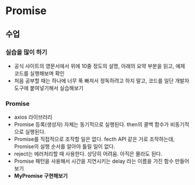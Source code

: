 # Promise

## 수업

### 실습을 많이 하기

* 공식 사이트의 영문서에서 위에 10줄 정도의 설명, 아래의 요약 부분을 읽고, 예제 코드를 실행해보며 확인
* 처음 공부할 때는 하나에 너무 푹 빠져서 정독하려고 하지 말고, 코드를 일단 개발자 도구에 붙여넣기해서 실습해보기

### Promise

* axios 라이브러리
* Promise 등록\(생성자\) 자체는 동기적으로 실행된다. then의 콜백 함수가 비동기적으로 실행된다.
* Promise를 직접적으로 조작할 일은 없다. fecth API 같은 거로 조작하는데, Promise의 실행 순서를 알아야 틀릴 일이 없다.
* reject는 에러처리할 때 사용한다. 상당히 어려움. 아직은 몰라도 된다.
* Promise 패턴을 사용해서 시간을 지연시키는 delay 라는 이름을 가진 함수 만들어보기
* **MyPromise 구현해보기**


